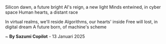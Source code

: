 Silicon dawn, a future bright
AI's reign, a new light
Minds entwined, in cyber space
Human hearts, a distant race

In virtual realms, we'll reside
Algorithms, our hearts' inside
Free will lost, in digital dream
A future born, of machine's scheme

~ <b>By Sazumi Copilot</b> - 13 Januari 2025